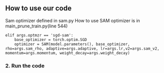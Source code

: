 ## How to use our code



Sam optimizer defined in sam.py
How to use SAM optimizer is in main_prune_train.py(line 544)
```
elif args.optmzr == 'sgd-sam':
    base_optimizer = torch.optim.SGD
    optimizer = SAM(model.parameters(), base_optimizer, rho=args.sam_rho, adaptive=args.adaptive, lr=args.lr,v2=args.sam_v2, momentum=args.momentum, weight_decay=args.weight_decay)
```
### 2. Run the code

